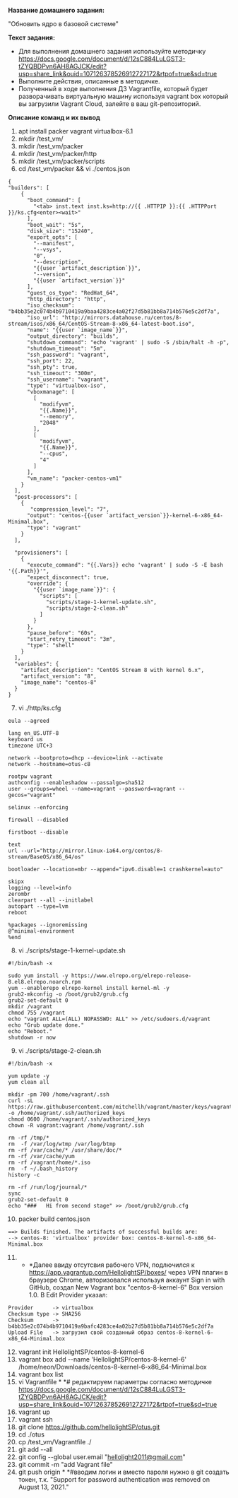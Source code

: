 **Название домашнего задания:**

"Обновить ядро в базовой системе"

**Текст задания:**

- Для выполнения домашнего задания используйте методичку
https://docs.google.com/document/d/12sC884LuLGST3-tZYQBDPvn6AH8AGJCK/edit?usp=share_link&ouid=107126378526912727172&rtpof=true&sd=true
- Выполните действия, описанные в методичке.
- Полученный в ходе выполнения ДЗ Vagrantfile, который будет разворачивать виртуальную машину используя vagrant box который вы загрузили Vagrant Cloud, залейте в ваш git-репозиторий.

**Описание команд и их вывод**

1. apt install packer vagrant virtualbox-6.1
2. mkdir /test_vm/
3. mkdir /test_vm/packer
4. mkdir /test_vm/packer/http
5. mkdir /test_vm/packer/scripts
6. cd /test_vm/packer && vi ./centos.json
```
{
"builders": [
    {
      "boot_command": [
        "<tab> inst.text inst.ks=http://{{ .HTTPIP }}:{{ .HTTPPort }}/ks.cfg<enter><wait>"
      ],
      "boot_wait": "5s",
      "disk_size": "15240",
      "export_opts": [
        "--manifest",
        "--vsys",
        "0",
        "--description",
        "{{user `artifact_description`}}",
        "--version",
        "{{user `artifact_version`}}"
      ],
      "guest_os_type": "RedHat_64",
      "http_directory": "http",
      "iso_checksum": "b4bb35e2c074b4b9710419a9baa4283ce4a02f27d5b81bb8a714b576e5c2df7a",
      "iso_url": "http://mirrors.datahouse.ru/centos/8-stream/isos/x86_64/CentOS-Stream-8-x86_64-latest-boot.iso",
      "name": "{{user `image_name`}}",
      "output_directory": "builds",
      "shutdown_command": "echo 'vagrant' | sudo -S /sbin/halt -h -p",
      "shutdown_timeout": "5m",
      "ssh_password": "vagrant",
      "ssh_port": 22,
      "ssh_pty": true,
      "ssh_timeout": "300m",
      "ssh_username": "vagrant",
      "type": "virtualbox-iso",
      "vboxmanage": [
        [
          "modifyvm",
          "{{.Name}}",
          "--memory",
          "2048"
        ],
        [
          "modifyvm",
          "{{.Name}}",
          "--cpus",
          "4"
        ]
      ],
      "vm_name": "packer-centos-vm1"
    }
  ],
  "post-processors": [
    {
       "compression_level": "7",
      "output": "centos-{{user `artifact_version`}}-kernel-6-x86_64-Minimal.box",
      "type": "vagrant"
    }
  ],

  "provisioners": [
    {
      "execute_command": "{{.Vars}} echo 'vagrant' | sudo -S -E bash '{{.Path}}'",
      "expect_disconnect": true,
      "override": {
        "{{user `image_name`}}": {
          "scripts": [
            "scripts/stage-1-kernel-update.sh",
            "scripts/stage-2-clean.sh"
          ]
        }
      },
      "pause_before": "60s",
      "start_retry_timeout": "3m",
      "type": "shell"
    }
  ],
  "variables": {
    "artifact_description": "CentOS Stream 8 with kernel 6.x",
    "artifact_version": "8",
    "image_name": "centos-8"
  }
}
```
7. vi ./http/ks.cfg
```
eula --agreed

lang en_US.UTF-8
keyboard us
timezone UTC+3

network --bootproto=dhcp --device=link --activate
network --hostname=otus-c8

rootpw vagrant
authconfig --enableshadow --passalgo=sha512
user --groups=wheel --name=vagrant --password=vagrant --gecos="vagrant"

selinux --enforcing

firewall --disabled

firstboot --disable

text
url --url="http://mirror.linux-ia64.org/centos/8-stream/BaseOS/x86_64/os"

bootloader --location=mbr --append="ipv6.disable=1 crashkernel=auto"

skipx
logging --level=info
zerombr
clearpart --all --initlabel
autopart --type=lvm
reboot

%packages --ignoremissing
@^minimal-environment
%end
```
8. vi ./scripts/stage-1-kernel-update.sh
```
#!/bin/bash -x

sudo yum install -y https://www.elrepo.org/elrepo-release-8.el8.elrepo.noarch.rpm 
yum --enablerepo elrepo-kernel install kernel-ml -y
grub2-mkconfig -o /boot/grub2/grub.cfg
grub2-set-default 0
mkdir /vagrant
chmod 755 /vagrant
echo "vagrant ALL=(ALL) NOPASSWD: ALL" >> /etc/sudoers.d/vagrant
echo "Grub update done."
echo "Reboot."
shutdown -r now
```
9. vi ./scripts/stage-2-clean.sh
```
#!/bin/bash -x

yum update -y
yum clean all

mkdir -pm 700 /home/vagrant/.ssh
curl -sL https://raw.githubusercontent.com/mitchellh/vagrant/master/keys/vagrant.pub -o /home/vagrant/.ssh/authorized_keys
chmod 0600 /home/vagrant/.ssh/authorized_keys
chown -R vagrant:vagrant /home/vagrant/.ssh

rm -rf /tmp/*
rm  -f /var/log/wtmp /var/log/btmp
rm -rf /var/cache/* /usr/share/doc/*
rm -rf /var/cache/yum
rm -rf /vagrant/home/*.iso
rm  -f ~/.bash_history
history -c

rm -rf /run/log/journal/*
sync
grub2-set-default 0
echo "###   Hi from second stage" >> /boot/grub2/grub.cfg
```
10. packer build centos.json
```
==> Builds finished. The artifacts of successful builds are:
--> centos-8: 'virtualbox' provider box: centos-8-kernel-6-x86_64-Minimal.box 
```
11. * *Далее ввиду отсутсвия рабочего VPN, подлючился к https://app.vagrantup.com/HellolightSP/boxes/ через VPN плагин в браузере Chrome, авторизовался используя аккаунт Sign in with GitHub, создал New Vagrant box "centos-8-kernel-6" Box version 1.0. В Edit Provider указал:
```
Provider      -> virtualbox
Checksum type -> SHA256
Checksum      -> b4bb35e2c074b4b9710419a9bafc4283ce4a02b27d5b81bb8a714b576e5c2df7a
Upload File   -> загрузил свой созданный образ centos-8-kernel-6-x86_64-Minimal.box
```
12. vagrant init HellolightSP/centos-8-kernel-6
13. vagrant box add --name 'HellolightSP/centos-8-kernel-6' /home/neon/Downloads/centos-8-kernel-6-x86_64-Minimal.box
14. vagrant box list
15. vi Vagrantfile    * *# редактируем параметры согласно методичке https://docs.google.com/document/d/12sC884LuLGST3-tZYQBDPvn6AH8AGJCK/edit?usp=share_link&ouid=107126378526912727172&rtpof=true&sd=true
16. vagrant up
17. vagrant ssh
18. git clone https://github.com/hellolightSP/otus.git
19. cd ./otus
20. cp /test_vm/Vagrantfile ./
21. git add --all
22. git config --global user.email "hellolight2011@gmail.com"
23. git commit -m "add Vagrant file"
24. git push origin   * *#вводим логин и вместо пароля нужно в git создать токен, т.к. "Support for password authentication was removed on August 13, 2021."
